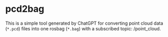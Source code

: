 # pcd2bag

This is a simple tool generated by ChatGPT for converting point cloud data (`*.pcd`) files into one rosbag (`*.bag`) with a subscribed topic: /point_cloud.
